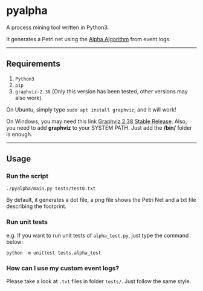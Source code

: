 # pyalpha
A process mining tool written in Python3.  

It generates a Petri net using the [Alpha Algorithm](https://en.wikipedia.org/wiki/Alpha_algorithm) from event logs.

---
## Requirements
1. `Python3`
2. `pip`
3. `graphviz-2.38` (Only this version has been tested, other versions may also work).

On Ubuntu, simply type `sudo apt install graphviz`, and it will work!

On Windows, you may need this link [Graphviz 2.38 Stable Release](https://graphviz.gitlab.io/_pages/Download/windows/graphviz-2.38.msi). Also, you need to add **graphviz** to your SYSTEM PATH. Just add the **/bin/** folder is enough.

---

## Usage
### Run the script
```
./pyalpha/main.py tests/test0.txt
```
By default, it generates a dot file, a png file shows the Petri Net and a txt file describing the footprint.

### Run unit tests
e.g. If you want to run unit tests of `alpha_test.py`, just type the command below:  
```
python -m unittest tests.alpha_test
```

### How can I use my custom event logs?  
Please take a look at `.txt` files in folder `tests/`. Just follow the same style.

